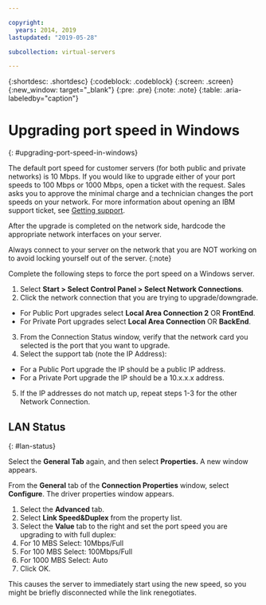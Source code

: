 ```yaml
---

copyright:
  years: 2014, 2019
lastupdated: "2019-05-28"

subcollection: virtual-servers

---
```


{:shortdesc: .shortdesc}
{:codeblock: .codeblock}
{:screen: .screen}
{:new_window: target="_blank"}
{:pre: .pre}
{:note: .note}
{:table: .aria-labeledby="caption"}

# Upgrading port speed in Windows
{: #upgrading-port-speed-in-windows}

The default port speed for customer servers (for both public and private networks) is 10 Mbps. If you would like to upgrade either of your port speeds to 100 Mbps or 1000 Mbps, open a ticket with the request. Sales asks you to approve the minimal charge and a technician changes the port speeds on your network. For more information about opening an IBM support ticket, see [Getting support](/docs/get-support?topic=get-support-getting-customer-support).

After the upgrade is completed on the network side, hardcode the appropriate network interfaces on your server.

Always connect to your server on the network that you are NOT working on to avoid locking yourself out of the server.
{:note}

Complete the following steps to force the port speed on a Windows server. 

1. Select **Start > Select Control Panel > Select Network Connections**.
2. Click the network connection that you are trying to upgrade/downgrade.
  * For Public Port upgrades select **Local Area Connection 2** OR **FrontEnd**.
  * For Private Port upgrades select **Local Area Connection** OR **BackEnd**.
3. From the Connection Status window, verify that the network card you selected is the port that you want to upgrade.
4. Select the support tab (note the IP Address):
  * For a Public Port upgrade the IP should be a public IP address.
  * For a Private Port upgrade the IP should be a 10.x.x.x address.
5. If the IP addresses do not match up, repeat steps 1-3 for the other Network Connection.

## LAN Status
{: #lan-status}

Select the **General Tab** again, and then select **Properties.** A new window appears.

From the **General** tab of the **Connection Properties** window, select **Configure**. The driver properties window appears.

1. Select the **Advanced** tab.
2. Select **Link Speed&Duplex** from the property list.
3. Select the **Value** tab to the right and set the port speed you are upgrading to with full duplex:
  1. For 10 MBS Select: 10Mbps/Full
  2. For 100 MBS Select: 100Mbps/Full
  3. For 1000 MBS Select: Auto
4. Click OK.  

This causes the server to immediately start using the new speed, so you might be briefly disconnected while the link renegotiates.
